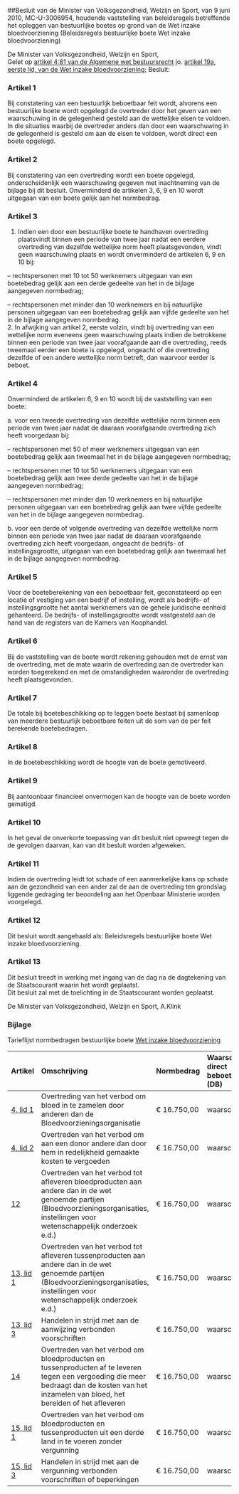 <meta http-equiv='Content-Type' content='text/html; charset=utf-8' />

##Besluit van de Minister van Volksgezondheid, Welzijn en Sport, van 9 juni 2010, MC-U-3006954, houdende vaststelling van beleidsregels betreffende het opleggen van bestuurlijke boetes op grond van de Wet inzake bloedvoorziening (Beleidsregels bestuurlijke boete Wet inzake bloedvoorziening)

De Minister van Volksgezondheid, Welzijn en Sport,  
Gelet op [artikel 4:81 van de Algemene wet bestuursrecht](../../../../../../../../wet/algemene/wet/bestuursrecht/BWBR0005537/README.md) jo. [artikel 19a, eerste lid, van de Wet inzake bloedvoorziening](../../../../../../../../wet/wet/inzake/bloedvoorziening/BWBR0009079/README.md);
Besluit:    

### Artikel  1  

Bij constatering van een bestuurlijk beboetbaar feit wordt, alvorens een bestuurlijke boete wordt opgelegd de overtreder door het geven van een waarschuwing in de gelegenheid gesteld aan de wettelijke eisen te voldoen. In die situaties waarbij de overtreder anders dan door een waarschuwing in de gelegenheid is gesteld om aan de eisen te voldoen, wordt direct een boete opgelegd.  

### Artikel  2  

Bij constatering van een overtreding wordt een boete opgelegd, onderscheidenlijk een waarschuwing gegeven met inachtneming van de bijlage bij dit besluit. Onverminderd de artikelen 3, 6, 9 en 10 wordt uitgegaan van een boete gelijk aan het normbedrag.  

### Artikel  3  

1.  Indien een door een bestuurlijke boete te handhaven overtreding plaatsvindt binnen een periode van twee jaar nadat een eerdere overtreding van dezelfde wettelijke norm heeft plaatsgevonden, vindt geen waarschuwing plaats en wordt onverminderd de artikelen 6, 9 en 10 bij: 

– rechtspersonen met 10 tot 50 werknemers uitgegaan van een boetebedrag gelijk aan een derde gedeelte van het in de bijlage aangegeven normbedrag;  

– rechtspersonen met minder dan 10 werknemers en bij natuurlijke personen uitgegaan van een boetebedrag gelijk aan vijfde gedeelte van het in de bijlage aangegeven normbedrag.     
2.  In afwijking van artikel 2, eerste volzin, vindt bij overtreding van een wettelijke norm eveneens geen waarschuwing plaats indien de betrokkene binnen een periode van twee jaar voorafgaande aan die overtreding, reeds tweemaal eerder een boete is opgelegd, ongeacht of die overtreding dezelfde of een andere wettelijke norm betreft, dan waarvoor eerder is beboet.   

### Artikel  4  

Onverminderd de artikelen 6, 9 en 10 wordt bij de vaststelling van een boete: 

a. voor een tweede overtreding van dezelfde wettelijke norm binnen een periode van twee jaar nadat de daaraan voorafgaande overtreding zich heeft voorgedaan bij: 

– rechtspersonen met 50 of meer werknemers uitgegaan van een boetebedrag gelijk aan tweemaal het in de bijlage aangegeven normbedrag;  

– rechtspersonen met 10 tot 50 werknemers uitgegaan van een boetebedrag gelijk aan twee derde gedeelte van het in de bijlage aangegeven normbedrag;  

– rechtspersonen met minder dan 10 werknemers en bij natuurlijke personen uitgegaan van een boetebedrag gelijk aan twee vijfde gedeelte van het in de bijlage aangegeven normbedrag.    

b. voor een derde of volgende overtreding van dezelfde wettelijke norm binnen een periode van twee jaar nadat de daaraan voorafgaande overtreding zich heeft voorgedaan, ongeacht de bedrijfs- of instellingsgrootte, uitgegaan van een boetebedrag gelijk aan tweemaal het in de bijlage aangegeven normbedrag.    

### Artikel  5  

Voor de boeteberekening van een beboetbaar feit, geconstateerd op een locatie of vestiging van een bedrijf of instelling, wordt als bedrijfs- of instellingsgrootte het aantal werknemers van de gehele juridische eenheid gehanteerd. De bedrijfs- of instellingsgrootte wordt vastgesteld aan de hand van de registers van de Kamers van Koophandel.  

### Artikel  6  

Bij de vaststelling van de boete wordt rekening gehouden met de ernst van de overtreding, met de mate waarin de overtreding aan de overtreder kan worden toegerekend en met de omstandigheden waaronder de overtreding heeft plaatsgevonden.  

### Artikel  7  

De totale bij boetebeschikking op te leggen boete bestaat bij samenloop van meerdere bestuurlijk beboetbare feiten uit de som van de per feit berekende boetebedragen.  

### Artikel  8  

In de boetebeschikking wordt de hoogte van de boete gemotiveerd.  

### Artikel  9  

Bij aantoonbaar financieel onvermogen kan de hoogte van de boete worden gematigd.  

### Artikel  10  

In het geval de onverkorte toepassing van dit besluit niet opweegt tegen de de gevolgen daarvan, kan van dit besluit worden afgeweken.  

### Artikel  11  

Indien de overtreding leidt tot schade of een aanmerkelijke kans op schade aan de gezondheid van een ander zal de aan de overtreding ten grondslag liggende gedraging ter beoordeling aan het Openbaar Ministerie worden voorgelegd.  

### Artikel  12  

Dit besluit wordt aangehaald als: Beleidsregels bestuurlijke boete Wet inzake bloedvoorziening.  

### Artikel  13  

Dit besluit treedt in werking met ingang van de dag na de dagtekening van de Staatscourant waarin het wordt geplaatst.  
Dit besluit zal met de toelichting in de Staatscourant worden geplaatst.  

De 
Minister van Volksgezondheid, Welzijn en Sport,
A.Klink  

### Bijlage  

Tarieflijst normbedragen bestuurlijke boete [Wet inzake bloedvoorziening](../../../../../../../../wet/wet/inzake/bloedvoorziening/BWBR0009079/README.md)  

| Artikel  | Omschrijving  | Normbedrag  | Waarschuwing/ direct beboetbaar (DB)  |
|:---|:---|:---|:---|
|  [4, lid 1](../../../../../../../../wet/wet/inzake/bloedvoorziening/BWBR0009079/README.md)   | Overtreding van het verbod om bloed in te zamelen door anderen dan de Bloedvoorzieningsorganisatie  | € 16.750,00  | waarschuwing  |
|  [4, lid 2](../../../../../../../../wet/wet/inzake/bloedvoorziening/BWBR0009079/README.md)   | Overtreden van het verbod om aan een donor andere dan door hem in redelijkheid gemaakte kosten te vergoeden  | € 16.750,00  | waarschuwing  |
|  [12](../../../../../../../../wet/wet/inzake/bloedvoorziening/BWBR0009079/README.md)   | Overtreden van het verbod tot afleveren bloedproducten aan andere dan in de wet genoemde partijen (Bloedvoorzieningsorganisaties, instellingen voor wetenschappelijk onderzoek e.d.)  | € 16.750,00  | waarschuwing  |
|  [13, lid 1](../../../../../../../../wet/wet/inzake/bloedvoorziening/BWBR0009079/README.md)   | Overtreden van het verbod tot afleveren tussenproducten aan andere dan in de wet genoemde partijen (Bloedvoorzieningsorganisaties, instellingen voor wetenschappelijk onderzoek e.d.)  | € 16.750,00  | waarschuwing  |
|  [13, lid 3](../../../../../../../../wet/wet/inzake/bloedvoorziening/BWBR0009079/README.md)   | Handelen in strijd met aan de aanwijzing verbonden voorschriften  | € 16.750,00  | waarschuwing  |
|  [14](../../../../../../../../wet/wet/inzake/bloedvoorziening/BWBR0009079/README.md)   | Overtreden van het verbod om bloedproducten en tussenproducten af te leveren tegen een vergoeding die meer bedraagt dan de kosten van het inzamelen van bloed, het bereiden of het afleveren  | € 16.750,00  | waarschuwing  |
|  [15, lid 1](../../../../../../../../wet/wet/inzake/bloedvoorziening/BWBR0009079/README.md)   | Overtreden van het verbod om bloedproducten en tussenproducten uit een derde land in te voeren zonder vergunning  | € 16.750,00  | waarschuwing  |
|  [15, lid 3](../../../../../../../../wet/wet/inzake/bloedvoorziening/BWBR0009079/README.md)   | Handelen in strijd met aan de vergunning verbonden voorschriften of beperkingen  | € 16.750,00  | waarschuwing  |

